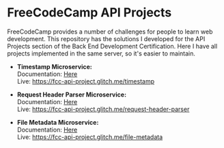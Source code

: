 # FreeCodeCamp API Projects

FreeCodeCamp provides a number of challenges for people to learn web development. This repository has the solutions I developed for the API Projects section of the Back End Development Certification. Here I have all projects implemented in the same server, so it's easier to maintain.

* **Timestamp Microservice:**  
Documentation: [Here](https://github.com/felipepsaraiva/fcc-api-projects/blob/master/timestamp/README.md)  
Live: <https://fcc-api-project.glitch.me/timestamp>

* **Request Header Parser Microservice:**  
Documentation: [Here](https://github.com/felipepsaraiva/fcc-api-projects/blob/master/request-header-parser/README.md)  
Live: <https://fcc-api-project.glitch.me/request-header-parser>

* **File Metadata Microservice:**  
Documentation: [Here](https://github.com/felipepsaraiva/fcc-api-projects/blob/master/file-metadata/README.md)  
Live: <https://fcc-api-project.glitch.me/file-metadata>
